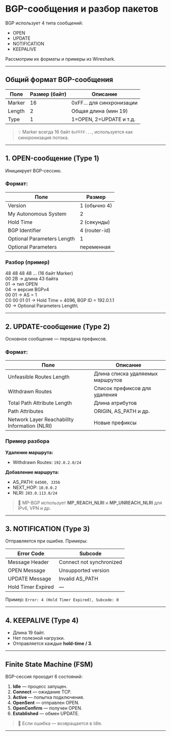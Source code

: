 # BGP-сообщения и разбор пакетов

BGP использует 4 типа сообщений:

- OPEN
- UPDATE
- NOTIFICATION
- KEEPALIVE

Рассмотрим их форматы и примеры из Wireshark.

---

## Общий формат BGP-сообщения

| Поле             | Размер (байт) | Описание |
|------------------|--------------|--------|
| Marker          | 16           | 0xFF... для синхронизации |
| Length          | 2            | Общая длина (мин 19) |
| Type            | 1            | 1=OPEN, 2=UPDATE и т.д. |

> 💡 Marker всегда 16 байт `0xFFFF...`, используется как синхронизация потока.

---

## 1. OPEN-сообщение (Type 1)

Инициирует BGP-сессию.

### Формат:

| Поле               | Размер |
|--------------------|--------|
| Version            | 1 (обычно 4) |
| My Autonomous System | 2    |
| Hold Time          | 2 (секунды) |
| BGP Identifier     | 4 (router-id) |
| Optional Parameters Length | 1 |
| Optional Parameters | переменная |

### Разбор (пример)
48 48 48 48 ... (16 байт Marker)\
00 2B → длина 43 байта\
01 → тип OPEN\
04 → версия BGPv4\
00 01 → AS = 1\
C0 00 01 01 → Hold Time = 4096, BGP ID = 192.0.1.1\
00 → Optional Parameters Length\



---

## 2. UPDATE-сообщение (Type 2)

Основное сообщение — передача префиксов.

### Формат:

| Поле                     | Описание |
|--------------------------|--------|
| Unfeasible Routes Length | Длина списка удаляемых маршрутов |
| Withdrawn Routes         | Список префиксов для удаления |
| Total Path Attribute Length | Длина атрибутов |
| Path Attributes          | ORIGIN, AS_PATH и др. |
| Network Layer Reachability Information (NLRI) | Новые префиксы |

### Пример разбора

**Удаление маршрута:**
- Withdrawn Routes: `192.0.2.0/24`

**Добавление маршрута:**
- AS_PATH: `64500, 3356`
- NEXT_HOP: `10.0.0.2`
- NLRI: `203.0.113.0/24`

> 🧩 MP-BGP использует **MP_REACH_NLRI** и **MP_UNREACH_NLRI** для IPv6, VPN и др.

---

## 3. NOTIFICATION (Type 3)

Отправляется при ошибке. Примеры:

| Error Code       | Subcode           |
|------------------|-------------------|
| Message Header   | Connect not synchronized |
| OPEN Message     | Unsupported version |
| UPDATE Message   | Invalid AS_PATH |
| Hold Timer Expired | — |

Пример: `Error: 4 (Hold Timer Expired), Subcode: 0`

---

## 4. KEEPALIVE (Type 4)

- Длина 19 байт.
- Нет полезной нагрузки.
- Отправляется каждые **hold-time / 3**.

---

## Finite State Machine (FSM)

BGP-сессия проходит 6 состояний:

1. **Idle** — процесс запущен.
2. **Connect** — ожидание TCP.
3. **Active** — попытка подключения.
4. **OpenSent** — отправлен OPEN.
5. **OpenConfirm** — получен OPEN.
6. **Established** — обмен UPDATE.

> 🔄 Если ошибка — возвращается в Idle.

---